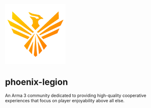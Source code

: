 <img src="icon.png" height="200" />

# phoenix-legion

An Arma 3 community dedicated to providing high-quality cooperative experiences that focus on player enjoyability above all else.
